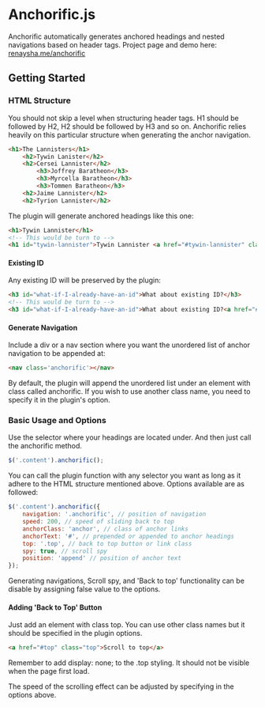 # Anchorific.js

Anchorific automatically generates anchored headings and nested navigations based on header tags.
Project page and demo here: [renaysha.me/anchorific](http://renaysha.me/anchorific)

## Getting Started
### HTML Structure

You should not skip a level when structuring header tags. H1 should be followed by H2, H2 should be followed by H3 and so on. Anchorific relies heavily on this particular structure when generating the anchor navigation. 

``` html
<h1>The Lannisters</h1>
    <h2>Tywin Lanister</h2>
    <h2>Cersei Lannister</h2>
        <h3>Joffrey Baratheon</h3>
        <h3>Myrcella Baratheon</h3>
        <h3>Tommen Baratheon</h3>
    <h2>Jaime Lannister</h2>
    <h2>Tyrion Lannister</h2>
```

The plugin will generate anchored headings like this one:

``` html
<h1>Tywin Lannister</h1>
<!-- This would be turn to -->
<h1 id="tywin-lannister">Tywin Lannister <a href="#tywin-lannister" class="anchor">#</a></h1>
```

#### Existing ID

Any existing ID will be preserved by the plugin:

``` html
<h3 id="what-if-I-already-have-an-id">What about existing ID?</h3>
<!-- This would be turn to -->
<h3 id="what-if-I-already-have-an-id">What about existing ID?<a href="#what-if-I-already-have-an-id" class="anchor">#</a></h3>
```

#### Generate Navigation

Include a div or a nav section where you want the unordered list of anchor navigation to be appended at:

``` html
<nav class='anchorific'></nav>
```

By default, the plugin will append the unordered list under an element with class called anchorific. If you wish to use another class name, you need to specify it in the plugin's option.

### Basic Usage and Options

Use the selector where your headings are located under. And then just call the anchorific method.

``` javascript
$('.content').anchorific();
```

You can call the plugin function with any selector you want as long as it adhere to the HTML structure mentioned above. Options available are as followed:


``` javascript
$('.content').anchorific({
    navigation: '.anchorific', // position of navigation
	speed: 200, // speed of sliding back to top
	anchorClass: 'anchor', // class of anchor links
	anchorText: '#', // prepended or appended to anchor headings
	top: '.top', // back to top button or link class
	spy: true, // scroll spy
	position: 'append' // position of anchor text
});
```

Generating navigations, Scroll spy, and 'Back to top' functionality can be disable by assigning false value to the options.

#### Adding 'Back to Top' Button

Just add an element with class top. You can use other class names but it should be specified in the plugin options.

``` html
<a href="#top" class="top">Scroll to top</a>
```

Remember to add display: none; to the .top styling. It should not be visible when the page first load.

The speed of the scrolling effect can be adjusted by specifying in the options above.

